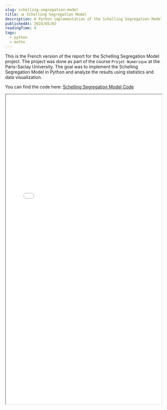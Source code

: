 ```yaml
---
slug: schelling-segregation-model
title: 📊 Schelling Segregation Model
description: A Python implementation of the Schelling Segregation Model using Statistics and Data Visualization.
publishedAt: 2024/05/03
readingTime: 4
tags:
  - python
  - maths
---
```


This is the French version of the report for the Schelling Segregation Model project. The project was done as part of the course `Projet Numérique` at the Paris-Saclay University. The goal was to implement the Schelling Segregation Model in Python and analyze the results using statistics and data visualization.

You can find the code here: [Schelling Segregation Model Code](https://github.com/ArthurDanjou/Studies/blob/e1164f89bd11fc59fa79d94aa51fac69b425d68b/L3/Projet%20Num%C3%A9rique/Segregation.ipynb)

<iframe src="/projects/schelling/Projet.pdf" width="100%" height="1000px">
</iframe>
